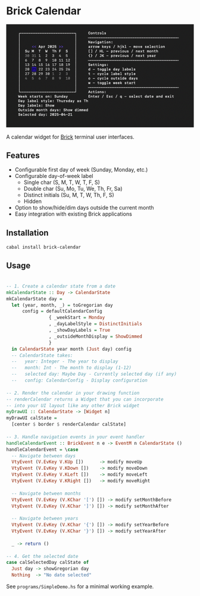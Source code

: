 # Brick Calendar

![A screenshot of the brick calendar widget](./docs/image.png)

A calendar widget for [Brick](https://github.com/jtdaugherty/brick) terminal user interfaces.

## Features

- Configurable first day of week (Sunday, Monday, etc.)
- Configurable day-of-week label
  - Single char (S, M, T, W, T, F, S)
  - Double char (Su, Mo, Tu, We, Th, Fr, Sa)
  - Distinct initials (Su, M, T, W, Th, F, S)
  - Hidden
- Option to show/hide/dim days outside the current month
- Easy integration with existing Brick applications

## Installation

```
cabal install brick-calendar
```

## Usage

```haskell

-- 1. Create a calendar state from a date
mkCalendarState :: Day -> CalendarState
mkCalendarState day = 
  let (year, month, _) = toGregorian day
      config = defaultCalendarConfig
                { _weekStart = Monday
                , _dayLabelStyle = DistinctInitials
                , _showDayLabels = True
                , _outsideMonthDisplay = ShowDimmed
                }
  in CalendarState year month (Just day) config
  -- CalendarState takes:
  --   year: Integer - The year to display
  --   month: Int - The month to display (1-12)
  --   selected day: Maybe Day - Currently selected day (if any)
  --   config: CalendarConfig - Display configuration

-- 2. Render the calendar in your drawing function
-- renderCalendar returns a Widget that you can incorporate
-- into your UI layout like any other Brick widget
myDrawUI :: CalendarState -> [Widget n]
myDrawUI calState = 
  [center $ border $ renderCalendar calState]

-- 3. Handle navigation events in your event handler
handleCalendarEvent :: BrickEvent n e -> EventM n CalendarState ()
handleCalendarEvent = \case
  -- Navigate between days
  VtyEvent (V.EvKey V.KUp [])      -> modify moveUp
  VtyEvent (V.EvKey V.KDown [])    -> modify moveDown
  VtyEvent (V.EvKey V.KLeft [])    -> modify moveLeft
  VtyEvent (V.EvKey V.KRight [])   -> modify moveRight
  
  -- Navigate between months
  VtyEvent (V.EvKey (V.KChar '[') []) -> modify setMonthBefore
  VtyEvent (V.EvKey (V.KChar ']') []) -> modify setMonthAfter
  
  -- Navigate between years
  VtyEvent (V.EvKey (V.KChar '{') []) -> modify setYearBefore
  VtyEvent (V.EvKey (V.KChar '}') []) -> modify setYearAfter
  
  _ -> return ()

-- 4. Get the selected date
case calSelectedDay calState of
  Just day -> showGregorian day
  Nothing  -> "No date selected"
```

See `programs/SimpleDemo.hs` for a minimal working example.
